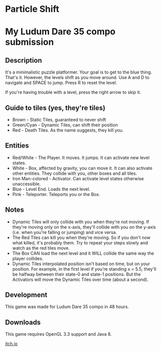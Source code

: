 # Particle Shift

My Ludum Dare 35 compo submission
=================

## Description
It's a minimalistic puzzle platformer. Your goal is to get to the blue thing.
That's it. However, the levels shift as you move around. Use A and D to navigate
and SPACE to jump. Press R to reset the level.

If you're having trouble with a level, press the right arrow to skip it.

## Guide to tiles (yes, they're tiles)
- Brown - Static Tiles, guaranteed to never shift
- Green/Cyan - Dynamic Tiles, can shift their position
- Red - Death Tiles. As the name suggests, they kill you.

## Entities

- Red/White - The Player. It moves. It jumps. It can activate new level states.
- White - Box, affected by gravity, you can move it. It can also activate other entities. They collide with you, other boxes and all tiles.
- Iron Man-colored - Activator. Can activate level states otherwise unaccessible.
- Blue - Level End. Loads the next level.
- Pink - Teleporter. Teleports you or the Box.

## Notes

- Dynamic Tiles will only collide with you when they're not moving. If they're moving only on the x-axis, they'll collide with you on the y-axis (i.e. when you're falling or jumping) and vice versa.
- The Red Tiles can kill you when they're moving. So if you don't now what killed, it's probably them. Try to repeat your steps slowly and watch as the red tiles move.
- The Box CAN load the next level and it WILL collide the same way the player collides.
- Dynamic Tiles interpolated position isn't based on time, but on your position. For example, in the first level if you're standing x = 5.5, they'll be halfway between their state-0 and state-1 positions. But the Activators will move the Dynamic Tiles over time (about a second). 

## Development
This game was made for Ludum Dare 35 compo in 48 hours.

## Downloads
This game requires OpenGL 3.3 support and Java 8.

[itch.io](https://pi-pi3.itch.io/particle-shift)
